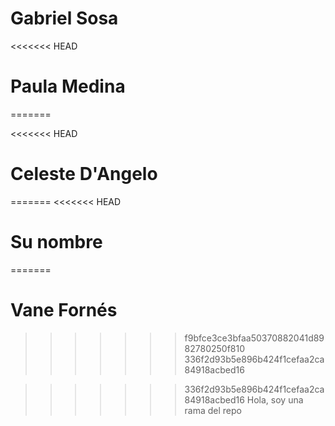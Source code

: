 # Gabriel Sosa
<<<<<<< HEAD
# Paula Medina
=======

<<<<<<< HEAD
# Celeste D'Angelo
=======
<<<<<<< HEAD
# Su nombre
=======
# Vane Fornés
>>>>>>> f9bfce3ce3bfaa50370882041d8982780250f810
>>>>>>> 336f2d93b5e896b424f1cefaa2ca84918acbed16

>>>>>>> 336f2d93b5e896b424f1cefaa2ca84918acbed16
Hola, soy una rama del repo
